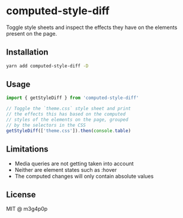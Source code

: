 # computed-style-diff

Toggle style sheets and inspect the effects they have on the elements present on the page.

## Installation

```bash
yarn add computed-style-diff -D
```

## Usage

```javascript
import { getStyleDiff } from 'computed-style-diff'

// Toggle the `theme.css` style sheet and print
// the effects this has based on the computed
// styles of the elements on the page, grouped
// by the selectors in the CSS
getStyleDiff(['theme.css']).then(console.table)
```

## Limitations

* Media queries are not getting taken into account
* Neither are element states such as :hover
* The computed changes will only contain absolute values

## License

MIT @ m3g4p0p
